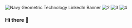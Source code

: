 ![Navy Geometric Technology LinkedIn Banner](https://github.com/parnian-yousefi/parnian-yousefi/assets/53624218/6da721d7-4256-4a79-aee0-eede62eb5f0f)
![2](https://github.com/parnian-yousefi/parnian-yousefi/assets/53624218/b42dab02-ed8f-4ac7-931c-153e6b55b434)
![3](https://github.com/parnian-yousefi/parnian-yousefi/assets/53624218/4457d002-ad6c-4c2c-be3a-affec134d418)
![4](https://github.com/parnian-yousefi/parnian-yousefi/assets/53624218/cc573476-865d-4ef1-914f-a2459adc41c9)


### Hi there 👋
<!--
**parnian-yousefi/parnian-yousefi** is a ✨ _special_ ✨ repository because its `README.md` (this file) appears on your GitHub profile.

Here are some ideas to get you started:

- 🔭 I’m currently working on ...
- 🌱 I’m currently learning ...
- 👯 I’m looking to collaborate on ...
- 🤔 I’m looking for help with ...
- 💬 Ask me about ...
- 📫 How to reach me: ...
- 😄 Pronouns: ...
- ⚡ Fun fact: ...
-->
